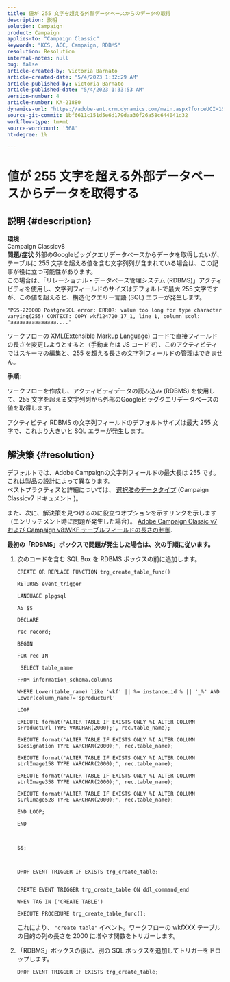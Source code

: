 ```yaml
---
title: 値が 255 文字を超える外部データベースからのデータの取得
description: 説明
solution: Campaign
product: Campaign
applies-to: "Campaign Classic"
keywords: "KCS, ACC, Campaign, RDBMS"
resolution: Resolution
internal-notes: null
bug: false
article-created-by: Victoria Barnato
article-created-date: "5/4/2023 1:32:29 AM"
article-published-by: Victoria Barnato
article-published-date: "5/4/2023 1:33:53 AM"
version-number: 4
article-number: KA-21880
dynamics-url: "https://adobe-ent.crm.dynamics.com/main.aspx?forceUCI=1&pagetype=entityrecord&etn=knowledgearticle&id=b9e55082-1bea-ed11-a7c6-6045bd006268"
source-git-commit: 1bf6611c151d5e6d179daa30f26a58c644041d32
workflow-type: tm+mt
source-wordcount: '368'
ht-degree: 1%

---
```


# 値が 255 文字を超える外部データベースからデータを取得する

## 説明 {#description}

<b>環境</b><br>Campaign Classicv8<br>
<b>問題/症状</b>
外部のGoogleビッグクエリデータベースからデータを取得したいが、テーブルに 255 文字を超える値を含む文字列列が含まれている場合は、この記事が役に立つ可能性があります。 <br>
この場合は、「リレーショナル・データベース管理システム (RDBMS)」アクティビティを使用し、文字列フィールドのサイズはデフォルトで最大 255 文字ですが、この値を超えると、構造化クエリー言語 (SQL) エラーが発生します。

`"PGS-220000 PostgreSQL error: ERROR: value too long for type character varying(255) CONTEXT: COPY wkf124720_17_1, line 1, column scol: "aaaaaaaaaaaaaaa...."`



ワークフローの XML(Extensible Markup Language) コードで直接フィールドの長さを変更しようとすると（手動または JS コードで）、このアクティビティではスキーマの編集と、255 を超える長さの文字列フィールドの管理はできません。



<b>手順:</b>

ワークフローを作成し、アクティビティデータの読み込み (RDBMS) を使用して、255 文字を超える文字列列から外部のGoogleビッグクエリデータベースの値を取得します。

アクティビティ RDBMS の文字列フィールドのデフォルトサイズは最大 255 文字で、これより大きいと SQL エラーが発生します。


## 解決策 {#resolution}

デフォルトでは、Adobe Campaignの文字列フィールドの最大長は 255 です。これは製品の設計によって異なります。<br>
ベストプラクティスと詳細については、 [選択肢](https://experienceleague.adobe.com/docs/campaign-classic/using/configuring-campaign-classic/data-model/data-model-best-practices.html?lang=en#data-types)[のデータ](https://experienceleague.adobe.com/docs/campaign-classic/using/configuring-campaign-classic/data-model/data-model-best-practices.html?lang=en#data-types)[タイプ](https://experienceleague.adobe.com/docs/campaign-classic/using/configuring-campaign-classic/data-model/data-model-best-practices.html?lang=en#data-types) (Campaign Classicv7 ドキュメント )。

また、次に、解決策を見つけるのに役立つオプションを示すリンクを示します（エンリッチメント時に問題が発生した場合）。 [Adobe Campaign Classic v7 および Campaign v8:WKF テーブルフィールドの長さの制御](https://experienceleaguecommunities.adobe.com/t5/adobe-campaign-classic-questions/controlling-wkf-table-field-length/td-p/355506).



<b>最初の「RDBMS」ボックスで問題が発生した場合は、次の手順に従います。</b>



1. 次のコードを含む SQL Box を RDBMS ボックスの前に追加します。

   ```
   CREATE OR REPLACE FUNCTION trg_create_table_func()
   
   RETURNS event_trigger
   
   LANGUAGE plpgsql
   
   AS $$
   
   DECLARE
   
   rec record;
   
   BEGIN
   
   FOR rec IN
   
    SELECT table_name
   
   FROM information_schema.columns
   
   WHERE Lower(table_name) like 'wkf' || %= instance.id % || '_%' AND Lower(column_name)='sproducturl'
   
   LOOP
   
   EXECUTE format('ALTER TABLE IF EXISTS ONLY %I ALTER COLUMN sProductUrl TYPE VARCHAR(2000);', rec.table_name);
   
   EXECUTE format('ALTER TABLE IF EXISTS ONLY %I ALTER COLUMN sDesignation TYPE VARCHAR(2000);', rec.table_name);
   
   EXECUTE format('ALTER TABLE IF EXISTS ONLY %I ALTER COLUMN sUrlImage158 TYPE VARCHAR(2000);', rec.table_name);
   
   EXECUTE format('ALTER TABLE IF EXISTS ONLY %I ALTER COLUMN sUrlImage358 TYPE VARCHAR(2000);', rec.table_name);
   
   EXECUTE format('ALTER TABLE IF EXISTS ONLY %I ALTER COLUMN sUrlImage528 TYPE VARCHAR(2000);', rec.table_name);
   
   END LOOP;
   
   END
   
   
   
   $$;
   
   
   
   DROP EVENT TRIGGER IF EXISTS trg_create_table;
   
   
   CREATE EVENT TRIGGER trg_create_table ON ddl_command_end
   
   WHEN TAG IN ('CREATE TABLE')
   
   EXECUTE PROCEDURE trg_create_table_func();
   ```






   これにより、 `"create table"` イベント。ワークフローの wkfXXX テーブルの目的の列の長さを 2000 に増やす関数をトリガーします。
2. 「RDBMS」ボックスの後に、別の SQL ボックスを追加してトリガーをドロップします。

   `DROP EVENT TRIGGER IF EXISTS trg_create_table;`

